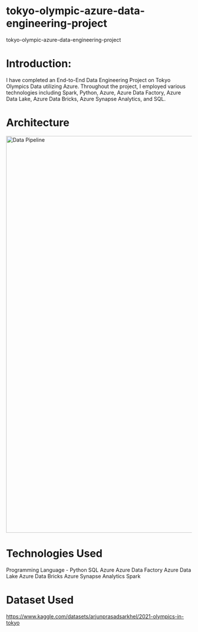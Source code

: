 # tokyo-olympic-azure-data-engineering-project
tokyo-olympic-azure-data-engineering-project

# Introduction:

I have completed an End-to-End Data Engineering Project on Tokyo Olympics Data utilizing Azure. Throughout the project, I employed various technologies including Spark, Python, Azure, Azure Data Factory, Azure Data Lake, Azure Data Bricks, Azure Synapse Analytics, and SQL.

# Architecture

<img width="1075" alt="Data Pipeline " src="https://github.com/krishnabhanu/Olyimpics-Data-analysis-using-Azure/assets/37805781/52e5993b-a993-401e-995e-f8abf1062e64">

# Technologies Used

Programming Language - Python
SQL
Azure
Azure Data Factory 
Azure Data Lake 
Azure Data Bricks 
Azure Synapse Analytics
Spark

# Dataset Used

https://www.kaggle.com/datasets/arjunprasadsarkhel/2021-olympics-in-tokyo
